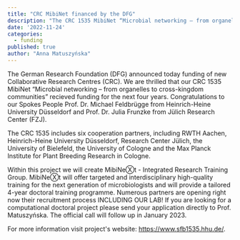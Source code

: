 ```yaml
---
title: "CRC MibiNet financed by the DFG"
description: "The CRC 1535 MibiNet “Microbial networking – from organelles to cross-kingdom communities” recieved funding for the next four years"
date: '2022-11-24'
categories:
  - funding
published: true
author: "Anna Matuszyńska"
---
```


The German Research Foundation (DFG) announced today funding of new Collaborative Research Centres (CRC).
We are thrilled that our CRC 1535 MibiNet “Microbial networking – from organelles to cross-kingdom communities” recieved funding for the next four years. Congratulations to our Spokes People Prof. Dr. Michael Feldbrügge from Heinrich-Heine University Düsseldorf and Prof. Dr. Julia Frunzke from Jülich Research Center (FZJ).

The CRC 1535 includes six cooperation partners, including RWTH Aachen, Heinrich-Heine University Düsseldorf, Research Center Jülich, the University of Bielefeld, the University of Cologne and the Max Planck Institute for Plant Breeding Research in Cologne.

Within this project we will create MibiNeⓍt - Integrated Research Training Group. MibiNeⓍt will offer targeted and interdisciplinary high-quality training for the next generation of microbiologists and will provide a tailored 4-year doctoral training programme. Numerous partners are opening right now their recruitment process INCLUDING OUR LAB! If you are looking for a computational doctoral project please send your application directly to Prof. Matuszyńska. The official call will follow up in January 2023.

For more information visit project's website: https://www.sfb1535.hhu.de/.